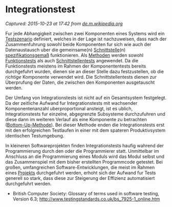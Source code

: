 # Integrationstest

_Captured: 2015-10-23 at 17:42 from [de.m.wikipedia.org](https://de.m.wikipedia.org/wiki/Integrationstest)_

Fur jede Abhangigkeit zwischen zwei Komponenten eines Systems wird ein [Testszenario](https://de.m.wikipedia.org/wiki/Testszenario) definiert, welches in der Lage ist nachzuweisen, dass nach der Zusammenfuhrung sowohl beide Komponenten fur sich wie auch der Datenaustausch uber die gemeinsame(n) [Schnittstelle](https://de.m.wikipedia.org/wiki/Schnittstelle)(n) [spezifikationsgemaß](https://de.m.wikipedia.org/wiki/Spezifikation) funktionieren. Als [Methoden](https://de.m.wikipedia.org/wiki/Methode_\(Softwaretechnik\)) werden sowohl [Funktionstests](https://de.m.wikipedia.org/wiki/Funktionstest) als auch [Schnittstellentests](https://de.m.wikipedia.org/wiki/Schnittstellentest) angewendet. Da die Funktionstests meistens im Rahmen der Komponententests bereits durchgefuhrt wurden, dienen sie an dieser Stelle dazu festzustellen, ob die _richtige_ Komponente verwendet wird. Die Schnittstellentests dienen zur Überprufung der Daten, die zwischen den Komponenten ausgetauscht werden.

Der Umfang von Integrationstests ist nicht auf ein Gesamtsystem festgelegt. Da der zeitliche Aufwand fur Integrationstests mit wachsender Komponentenanzahl uberproportional ansteigt, ist es ublich, Integrationstests fur einzelne, abgegrenzte Subsysteme durchzufuhren und diese dann im weiteren Verlauf als eine Komponente zu betrachten ([Bottom-Up-Methode](https://de.m.wikipedia.org/wiki/Top-Down-_und_Bottom-Up-Design)). Bei dieser Methode enden die Integrationstests erst mit den erfolgreichen Testlaufen in einer mit dem spateren Produktivsystem identischen Testumgebung.

In kleineren Softwareprojekten finden Integrationstests haufig wahrend der Programmierung durch den oder die Programmierer statt. Unmittelbar im Anschluss an die Programmierung eines Moduls wird das Modul selbst und das Zusammenspiel mit dem bisher erstellten Programmcode getestet. Bei großen, umfangreichen Software-Entwicklungen, die meist im Rahmen eines [Projekts](https://de.m.wikipedia.org/wiki/Projektorganisation) durchgefuhrt werden, erhoht sich der Aufwand fur Tests generell so stark, dass diese zur Steigerung der Effizienz automatisiert durchgefuhrt werden.

  * British Computer Society: Glossary of terms used in software testing, Version 6.3; <http://www.testingstandards.co.uk/bs_7925-1_online.htm>

